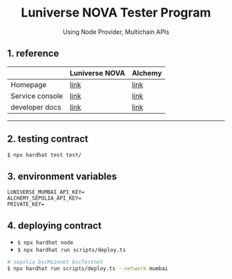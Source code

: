 <p align="center">
    <h1 align="center">
        Luniverse NOVA Tester Program
    </h1>
    <p align="center">Using Node Provider, Multichain APIs</p>
</p>

## 1. reference

|                 | Luniverse NOVA                          | Alchemy                                                                              |
| --------------- | --------------------------------------- | ------------------------------------------------------------------------------------ |
| Homepage        | [link](https://luniverse.io/)           | [link](https://www.alchemy.com/)                                                     |
| Service console | [link](https://console.luniverse.io/)   | [link](https://auth.alchemy.com/?redirectUrl=https%3A%2F%2Fdashboard.alchemy.com%2F) |
| developer docs  | [link](https://developer.luniverse.io/) | [link](https://docs.alchemy.com/)                                                    |

---

## 2. testing contract

```bash
$ npx hardhat test test/
```

## 3. environment variables

```env
LUNIVERSE_MUMBAI_API_KEY=
ALCHEMY_SEPOLIA_API_KEY=
PRIVATE_KEY=
```

## 4. deploying contract
  - `$ npx hardhat node`
  - `$ npx hardhat run scripts/deploy.ts`

```bash
# sepolia bscMainnet bscTestnet
$ npx hardhat run scripts/deploy.ts --network mumbai
```

[//]: # (---)

[//]: # (## 5. Web3 Engine - Multichain API TEST)

[//]: # (| [Account&#40;Wallet&#41;]&#40;https://developer.luniverse.io/reference/account&#41; | HTTP 메서드 | 성공 여부 | 날짜     |)

[//]: # (|---------------------------------------------------------------------|----------|-------|--------|)

[//]: # (| listAccountBalance                                                  | GET      | 미성공   | 230812 |)

[//]: # (| listMultiAccountsBalance                                                  | POST     | 미성공   | 230812 |)

[//]: # (| listAccountTransactions                                                  | GET      | 미성공   | 230812 |)

[//]: # ()
[//]: # (---)

[//]: # ()
[//]: # (| [Block/Transaction]&#40;https://developer.luniverse.io/reference/blocktransaction&#41; | HTTP 메서드 | 성공 여부 | 날짜     |)

[//]: # (|---------------------------------------------------------------------|----------|-------|--------|)

[//]: # (| getGasPrice                                                  | GET      | 미성공   | 230812 |)

[//]: # ()
[//]: # ()
[//]: # (---)